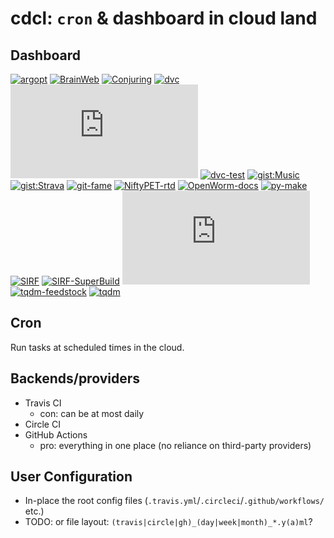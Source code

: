 # cdcl: `cron` & dashboard in cloud land

## Dashboard

[![argopt](https://img.shields.io/travis/casperdcl/argopt?label=argopt)](https://travis-ci.org/casperdcl/argopt)
[![BrainWeb](https://img.shields.io/travis/casperdcl/brainweb?label=BrainWeb)](https://travis-ci.org/casperdcl/brainweb)
[![Conjuring](https://img.shields.io/travis/conjuring/conjuring?label=Conjuring)](https://travis-ci.org/conjuring/conjuring)
[![dvc](https://img.shields.io/travis/com/iterative/dvc?label=dvc)](https://travis-ci.com/iterative/dvc)
[![dvc.org](https://img.shields.io/circleci/build/gh/iterative/dvc.org?label=dvc.org)](https://circleci.com/gh/iterative/dvc.org)
[![dvc-test](https://img.shields.io/travis/com/iterative/dvc-test?label=dvc-test)](https://travis-ci.com/iterative/dvc-test)
[![gist:Music](https://img.shields.io/circleci/build/gh/casperdcl/music-box?label=gist:Music)](https://circleci.com/gh/casperdcl/music-box)
[![gist:Strava](https://img.shields.io/circleci/build/gh/casperdcl/strava-box?label=gist:Strava)](https://circleci.com/gh/casperdcl/strava-box)
[![git-fame](https://img.shields.io/travis/casperdcl/git-fame?label=git-fame)](https://travis-ci.org/casperdcl/git-fame)
[![NiftyPET-rtd](https://img.shields.io/readthedocs/niftypet?label=NiftyPET-rtd)](https://readthedocs.org/projects/niftypet/builds)
[![OpenWorm-docs](https://img.shields.io/circleci/build/gh/openworm/openworm_docs?label=OpenWorm-docs)](https://circleci.com/gh/openworm/openworm_docs)
[![py-make](https://img.shields.io/travis/tqdm/py-make?label=py-make)](https://travis-ci.org/tqdm/py-make)
[![SIRF](https://img.shields.io/travis/CCPPETMR/SIRF?label=SIRF)](https://travis-ci.org/CCPPETMR/SIRF)
[![SIRF-SuperBuild](https://img.shields.io/travis/CCPPETMR/SIRF-SuperBuild?label=SIRF-SuperBuild)](https://travis-ci.org/CCPPETMR/SIRF-SuperBuild)
[![tqdm.cpp](https://img.shields.io/travis/tqdm/tqdm.cpp?label=tqdm.cpp)](https://travis-ci.org/tqdm/tqdm.cpp)
[![tqdm-feedstock](https://img.shields.io/travis/com/conda-forge/tqdm-feedstock?label=tqdm-feedstock)](https://travis-ci.com/conda-forge/tqdm-feedstock)
[![tqdm](https://img.shields.io/travis/tqdm/tqdm?label=tqdm)](https://travis-ci.org/tqdm/tqdm)

## Cron

Run tasks at scheduled times in the cloud.

## Backends/providers

- Travis CI
  - con: can be at most daily
- Circle CI
- GitHub Actions
  + pro: everything in one place (no reliance on third-party providers)

## User Configuration

- In-place the root config files (`.travis.yml`/`.circleci`/`.github/workflows/` etc.)
- TODO: or file layout: `(travis|circle|gh)_(day|week|month)_*.y(a)ml`?

